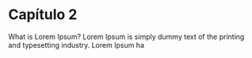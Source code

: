 # Capítulo 2

What is Lorem Ipsum?
Lorem Ipsum is 
simply dummy text of the printing and typesetting industry. Lorem Ipsum ha
